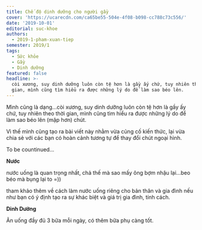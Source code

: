```yaml
---
title: Chế độ dinh dưỡng cho người gầy
cover: 'https://ucarecdn.com/ca65be55-504e-4f08-b098-cc788c73c556/'
date: '2019-10-01'
editorial: suc-khoe
authors:
  - 2019-1-pham-xuan-tiep
semester: 2019/1
tags:
  - Sức khỏe
  - Gầy
  - Dinh dưỡng
featured: false
headline: >-
  còi xương, suy dinh dưỡng luôn còn tệ hơn là gầy ấy chứ, tuy nhiên theo thời
  gian, mình cũng tìm hiểu ra được những lý do để làm sao béo lên.
---
```

Mình cũng là dạng...còi xương, suy dinh dưỡng luôn còn tệ hơn là gầy ấy chứ, tuy nhiên theo thời gian, mình cũng tìm hiểu ra được những lý do để làm sao béo lên (mập hơn) chút.

Vì thế mình cũng tạo ra bài viết này nhằm vừa củng cố kiến thức, lại vừa chia sẻ với các bạn có hoàn cảnh tương tự để thay đổi chút ngoại hình.

To be countinued...

**Nước**

nước uống là quan trọng nhất, chả thế mà sao mấy ông bợm nhậu lại...beo béo mà bụng lại to =))

tham khảo thêm về cách làm nước uống riêng cho bản thân và gia đình nếu như bạn có ý định tạo ra sự khác biệt và giá trị gia đình, tính cách.

**Dinh Dưỡng**

Ăn uống đầy đủ 3 bữa mỗi ngày, có thêm bữa phụ càng tốt.
